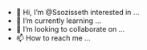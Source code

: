 - 👋 Hi, I’m @Ssozisseth     interested in ...
- 🌱 I’m currently learning ...
- 💞️ I’m looking to collaborate on ...
- 📫 How to reach me ...

<!---
Ssozisseth/Ssozisseth is a ✨ special ✨ repository because its `README.md` (this file) appears on your GitHub profile.
You can click the Preview link to take a look at your changes.
--->
